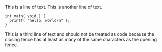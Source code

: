 This is a line of text.
This is another line of text.
~~~~
int main( void ) {
  printf( "hello, world\n" );
}
~~~~~
This is a third line of text
and should not be treated as code
because the closing fence
has at least as many of the same characters
as the opening fence.
